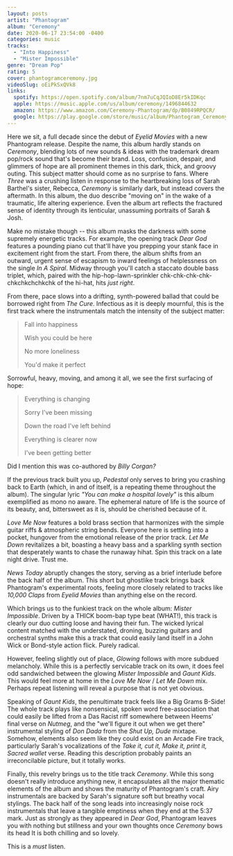 ```yaml
---
layout: posts
artist: "Phantogram"
album: "Ceremony"
date: 2020-06-17 23:54:00 -0400
categories: music
tracks:
  - "Into Happiness"
  - "Mister Impossible"
genre: "Dream Pop"
rating: 5
cover: phantogramceremony.jpg
videoSlug: oEiPkSxQVk8
links:
  spotify: https://open.spotify.com/album/7nm7uCqJQIoD8Er5kIDKqc
  apple: https://music.apple.com/us/album/ceremony/1496844632
  amazon: https://www.amazon.com/Ceremony-Phantogram/dp/B0849RPQCR/
  google: https://play.google.com/store/music/album/Phantogram_Ceremony?id=Bdptxxox33piqcffk5ugcaajii4
---
```


Here we sit, a full decade since the debut of *Eyelid Movies* with a new Phantogram release.
Despite the name, this album hardly stands on *Ceremony*, blending lots of new sounds & ideas with the trademark
dream pop/rock sound that's become their brand.  Loss, confusion, despair, and glimmers of hope are all prominent themes in this dark, thick, and
groovy outing.  This subject matter should come as no surprise to fans.  Where *Three* was a crushing listen in response to the heartbreaking loss of Sarah Barthel's sister, Rebecca, *Ceremony* is similarly dark, but instead covers the aftermath.  In this album, the duo describe "moving on" in the wake of a traumatic, life altering experience.  Even the album art reflects the fractured sense of identity through its lenticular, unassuming portraits of Sarah & Josh.

Make no mistake though -- this album masks the darkness with some supremely energetic tracks.  For example, the opening track *Dear God* features
a pounding piano cut that'll have you prepping your stank face in excitement right from the start.  From there, the album shifts from an outward, urgent sense of escapism to inward feelings of helplessness on the single *In A Spiral*.  Midway through you'll catch a staccato double bass triplet, which, paired with the hip-hop-lawn-sprinkler chk-chk-chk-chk-chkchkchchkchk of the hi-hat, hits *just right*.

From there, pace slows into a drifting, synth-powered ballad that could be borrowed right from *The Cure*.  Infectious as it is deeply mournful, this is the first track where the instrumentals match the intensity of the subject matter:

> Fall into happiness
>
> Wish you could be here
>
> No more loneliness
>
> You'd make it perfect

Sorrowful, heavy, moving, and among it all, we see the first surfacing of hope:

> Everything is changing
>
> Sorry I've been missing
>
> Down the road I've left behind
>
> Everything is clearer now
>
> I've been getting better

 Did I mention this was co-authored by *Billy Corgan?*

If the previous track built you up, *Pedestal* only serves to bring you crashing back to Earth (which, in and of itself, is a repeating theme throughout the album).  The singular lyric *"You can make a hospital lovely"* is this album exemplified as mono no aware.  The ephemeral nature of life is the source of its beauty, and, bittersweet as it is, should be cherished because of it.

*Love Me Now* features a bold brass section that harmonizes with the simple guitar riffs & atmospheric string bends.  Everyone here is settling into a pocket, hungover from the emotional release of the prior track.  *Let Me Down* revitalizes a bit, boasting a heavy bass and a sparkling synth section that desperately wants to chase the runaway hihat.  Spin this track on a late night drive.  Trust me.

*News Today* abruptly changes the story, serving as a brief interlude before the back half of the album.  This short but ghostlike track brings back Phantogram's experimental roots, feeling more closely related to tracks like *10,000 Claps* from *Eyelid Movies* than anything else on the record.

Which brings us to the funkiest track on the whole album: *Mister Impossible*.  Driven by a THICK boom-bap type beat (WHAT!), this track is clearly our duo cutting loose and having their fun.  The wicked lyrical content matched with the understated, droning, buzzing guitars and orchestral synths make this a track that could easily land itself in a John Wick or Bond-style action flick.  Purely radical.

However, feeling slightly out of place, *Glowing* follows with more subdued melancholy.  While this is a perfectly servicable track on its own, it does feel odd sandwiched between the glowing *Mister Impossible* and *Gaunt Kids*.  This would feel more at home in the *Love Me Now* / *Let Me Down* mix.  Perhaps repeat listening will reveal a purpose that is not yet obvious.

Speaking of *Gaunt Kids*, the penultimate track feels like a Big Grams B-Side!  The whole track plays like nonsensical, spoken word free-association that could easily be lifted from a Das Racist riff somewhere between Heems' final verse on *Nutmeg*, and the "we'll figure it out when we get there" instrumental styling of *Don Dada* from the *Shut Up, Dude* mixtape.  Somehow, elements also seem like they could exist on an Arcade Fire track, particularly Sarah's vocalizations of the *Take it, cut it, Make it, print it, Sacred wallet* verse.  Reading this description probably paints an irreconcilable picture, but it totally works.

Finally, this revelry brings us to the title track *Ceremony*.  While this song doesn't really introduce anything new, it encapsulates all the major thematic elements of the album and shows the maturity of Phantogram's craft.  Airy instrumentals are backed by Sarah's signature soft but breathy vocal stylings.  The back half of the song leads into increasingly noise rock instrumentals that leave a tangible emptiness when they end at the 5:37 mark.  Just as strongly as they appeared in *Dear God*, Phantogram leaves you with nothing but stillness and your own thoughts once *Ceremony* bows its head  It is both chilling and so lovely.

This is a _must_ listen.
